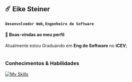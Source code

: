 ## ☄️ Eike Steiner

**`Desenvolvedor Web`, `Engenheiro de Software`**

#### 👋 Boas-vindas ao meu perfil
 
 Atualmente estou Graduando em **Eng de Software** no **iCEV**;

#

### Conhecimentos & Habilidades

[![My Skills](https://skillicons.dev/icons?i=html,css,java)]()

<!--
**eikesteiner/eikesteiner** is a ✨ _special_ ✨ repository because its `README.md` (this file) appears on your GitHub profile.

Here are some ideas to get you started:

- 🔭 I’m currently working on ...
- 🌱 I’m currently learning ...
- 👯 I’m looking to collaborate on ...
- 🤔 I’m looking for help with ...
- 💬 Ask me about ...
- 📫 How to reach me: ...
- 😄 Pronouns: ...
- ⚡ Fun fact: ...
-->
